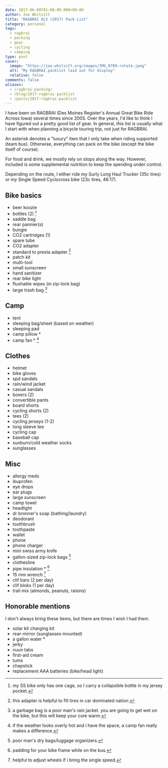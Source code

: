 ```yaml
---
date: 2017-06-08T01:00:00.000+00:00
author: Joe Whitsitt
title: "RAGBRAI XLV (2017) Pack List"
category: personal
tags: 
  - ragbrai
  - packing
  - gear
  - cycling
  - camping
type: post
cover:
  image: "https://joe.whitsitt.org/images/IMG_0789-rotate.jpeg"
  alt: "My RAGBRAI packlist laid out for display"
  relative: false
comments: false
aliases:
  - /ragbrai-packing/
  - /blog/2017-ragbrai-packlist
  - /posts/2017-ragbrai-packlist
---
```


I have been on RAGBRAI (Des Moines Register's Annual Great Bike Ride Across Iowa) several times since 2005. Over the years, I'd like to think I have figured out a pretty good list of gear. In general, this list is usually what I start with when planning a bicycle touring trip, not just for RAGBRAI.

An asterisk denotes a "luxury" item that I only take when riding supported (team bus). Otherwise, everything can pack on the bike (except the bike itself of course).

For food and drink, we mostly rely on stops along the way. However, included is some supplemental nutrition to keep the spending under control.

Depending on the route, I either ride my Surly Long Haul Trucker (35c tires) or my Single Speed Cyclocross bike (23c tires, 46:17).

## Bike basics

* beer koozie
* bottles (2) [^1]
* saddle bag
* rear pannier(s)
* bungie
* CO2 cartridges (1)
* spare tube
* CO2 adapter
* standard to presta adapter [^2]
* patch kit
* multi-tool
* small sunscreen
* hand sanitizer
* rear bike light
* flushable wipes (in zip-lock bag)
* large trash bag [^3]

## Camp

* tent
* sleeping bag/sheet (based on weather)
* sleeping pad
* camp pillow *
* camp fan * [^4]

## Clothes

* helmet
* bike gloves
* spd sandals
* rain/wind jacket
* casual sandals
* boxers (2)
* convertible pants
* board shorts
* cycling shorts (2)
* tees (2)
* cycling jerseys (1-2)
* long sleeve tee
* cycling cap
* baseball cap
* sunburn/cold weather socks
* sunglasses

## Misc

* allergy meds
* ibuprofen
* eye drops
* ear plugs
* large sunscreen
* camp towel
* headlight
* dr bronner's soap (bathing/laundry)
* deodorant
* toothbrush
* toothpaste
* wallet
* phone
* phone charger
* mini swiss army knife
* gallon-sized zip-lock bags [^5]
* clothesline
* pipe insulation * [^6]
* 15 mm wrench [^7]
* clif bars (2 per day)
* clif bloks (1 per day)
* trail mix (almonds, peanuts, raisins)

## Honorable mentions

I don't always bring these items, but there are times I wish I had them.

* solar kit charging kit
* rear-mirror (sunglasses mounted)
* a gallon water *
* jerky
* nuun tabs
* first-aid cream
* tums
* chapstick
* replacement AAA batteries (bike/head light)

[^1]: my SS bike only has one cage, so I carry a collapsible bottle in my jersey pocket.
[^2]: this adapter is helpful to fill tires in car dominated nation.
[^3]: a garbage bag is a poor man's rain jacket. you are going to get wet on the bike, but this will keep your core warm.
[^4]: if the weather looks overly hot and i have the space, a camp fan really makes a difference.
[^5]: poor man's dry bags/luggage organizers.
[^6]: padding for your bike frame while on the bus.
[^7]: helpful to adjust wheels if i bring the single speed.
